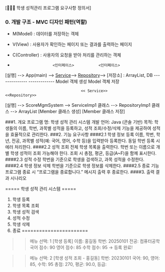 [👩👨🧑 학생 성적관리 프로그램 요구사항 정의서]

### 0. 개발 구조 - MVC 디자인 패턴(역할)
- M(Model) : 데이터를 저장하는 객체
- V(View) : 사용자가 확인하는 페이지 또는 결과를 출력하는 페이지
- C(Controller) : 사용자의 요청을 받아 처리를 관리하는 객체

-                       <인터페이스>           <인터페이스>
[실행] --> App(main) --> [Service](CRUD)--> [Repository](CRUD)--> [저장소] : ArrayList, DB
                        --------------    ------------- 
                        Model 객체 생성      Model 객체 저장
                                    
                                      << Service>>                        <<Repository>>
[실행] --> ScoreMgmSystem --> ServiceImp1 클래스 --> RepositoryImp1 클래스 --> ArrayList
                            [Member 클래스 생성]     [Member 클래스 저장]



###1. 개요
프로그램 명: 학생 성적 관리 시스템
개발 언어: Java (콘솔 기반)
목적: 학생들의 이름, 학번, 과목별 성적을 등록하고, 성적 조회/수정/삭제 기능을 제공하여 성적을 효율적으로 관리한다.
###2. 기능 요구사항
####2.1 학생 정보 등록
이름, 학번, 학년, 전공, 과목별 성적(예: 국어, 영어, 수학 등)을 입력받아 등록한다.
동일 학번 등록 시 에러 처리한다.
####2.2 성적 조회
전체 학생 목록을 출력한다.
학번 또는 이름으로 개별 학생 성적이 조회 가능해야 한다.
조회 시 총점, 평균, 등급(A~F)을 함께 표시한다.
####2.3 성적 수정
학번을 기준으로 학생을 검색하고, 과목 성적을 수정한다.
####2.4 학생 정보 삭제
학번을 기준으로 학생 정보를 삭제한다.
####2.5 종료 기능
프로그램 종료 시 “프로그램을 종료합니다.” 메시지 출력 후 종료한다.
####3. 출력 결과 시나리오

===== 학생 성적 관리 시스템 =====
1. 학생 등록
2. 학생 목록 조회
3. 학생 성적 검색
4. 성적 수정
5. 학생 삭제
6. 종료
=======================
>> 메뉴 선택: 1
[학생 등록]
이름: 홍길동
학번: 20250101
전공: 컴퓨터공학
국어 점수: 90
영어 점수: 85
수학 점수: 95
→ 등록 완료!

>> 메뉴 선택: 2
[학생 성적 조회 - 홍길동]
학번: 20230101
국어: 90, 영어: 85, 수학: 95
총점: 270, 평균: 90.0, 등급: 